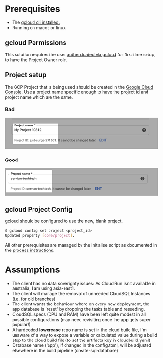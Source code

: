 # Prerequisites

- The [gcloud cli installed.](https://cloud.google.com/sdk/docs)
- Running on macos or linux.
## gcloud Permissions

This solution requires the user [authenticated via gcloud](https://cloud.google.com/sdk/docs/authorizing) for first time setup, to have the Project Owner role.

## Project setup
The GCP Project that is being used should be created in the [Google Cloud Console](https://console.cloud.gooogle.com). Use a project name specific enough to have the project id and project name which are the same.

### Bad
![bad-projectid](img/projectid-bad.png) 
### Good
![good-projectid](img/projectid-good.png)

## gcloud Project Config
gcloud should be configured to use the new, blank project.

```bash
$ gcloud config set project <project_id>
Updated property [core/project].
```

All other prerequisites are managed by the initialise script as documented in the [process instructions](PROCESS_INSTRUCTIONS.md).

# Assumptions
- The client has no data soverignty issues: As Cloud Run isn't available in australia, I am using asia-east1.
- The client will manage the removal of unneeded CloudSQL Instances (i.e. for old branches)
- The client wants the behaviour where on every new deployment, the app database is 'reset' by dropping the tasks table and reseeding.
- CloudSQL specs (CPU and RAM) have been left quite modest in all possible configurations (may need revisiting once the app gets super popular!)
- A hardcoded **lowercase** repo name is set in the cloud build file, I'm unaware of a way to expose a variable or calculated value during a build step to the cloud build file (to set the artifacts key in cloudbuild.yaml)
- Database name ('app'), if changed in the config.toml, will be adjusted elsewhere in the build pipeline (create-sql-database)
